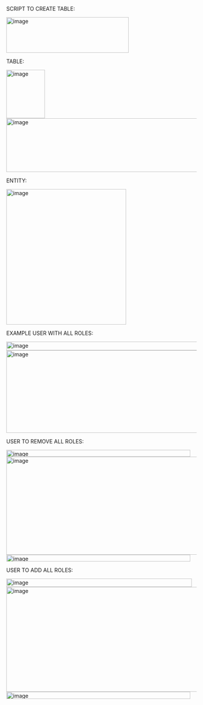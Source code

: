SCRIPT TO CREATE TABLE:

<img width="324" height="94" alt="image" src="https://github.com/user-attachments/assets/9944b0ac-35a3-49a2-86b6-e62a72e1f17f" />

TABLE:

<img width="102" height="128" alt="image" src="https://github.com/user-attachments/assets/e119530b-0a1c-41ad-9c0b-9152975e4060" />
<img width="526" height="142" alt="image" src="https://github.com/user-attachments/assets/f3bfae25-3141-457d-a6ea-c7c9b70efafa" />

ENTITY:

<img width="317" height="358" alt="image" src="https://github.com/user-attachments/assets/2c743432-3035-430a-aee6-e7b929523d46" />

EXAMPLE USER WITH ALL ROLES:

<img width="527" height="23" alt="image" src="https://github.com/user-attachments/assets/7678cc1c-491f-44a9-bdca-551fba09a3e2" />

<img width="1319" height="218" alt="image" src="https://github.com/user-attachments/assets/ec0f380c-8909-4d5c-a313-e5e36e971a77" />

USER TO REMOVE ALL ROLES:

<img width="487" height="18" alt="image" src="https://github.com/user-attachments/assets/ccea5df8-3712-4782-ab07-8c4e70524045" />

<img width="1454" height="259" alt="image" src="https://github.com/user-attachments/assets/c0f8d17a-3684-497e-87d2-fab06e98e967" />

<img width="487" height="18" alt="image" src="https://github.com/user-attachments/assets/60451646-5ff5-4003-b625-c14bdea15a5e" />

USER TO ADD ALL ROLES:

<img width="491" height="22" alt="image" src="https://github.com/user-attachments/assets/a57ec59f-9f27-45e6-9862-a6e57369c4a2" />

<img width="1454" height="277" alt="image" src="https://github.com/user-attachments/assets/ffdcc264-b16e-4601-9ab0-74c932048546" />

<img width="487" height="19" alt="image" src="https://github.com/user-attachments/assets/ef65aadd-eea4-4740-b3df-0a4815acc3bb" />
